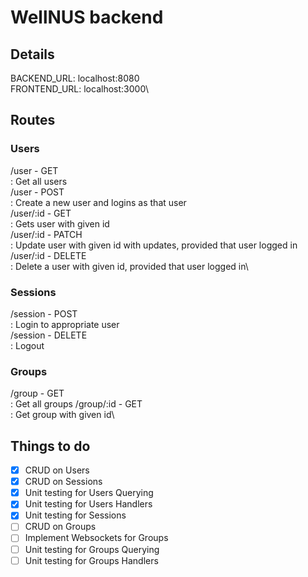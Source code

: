 # WellNUS backend

## Details
BACKEND_URL: localhost:8080\
FRONTEND_URL: localhost:3000\

## Routes
### Users
/user - GET\
: Get all users\
/user - POST\
: Create a new user and logins as that user\
/user/:id - GET\
: Gets user with given id\
/user/:id - PATCH\
: Update user with given id with updates, provided that user logged in\
/user/:id - DELETE\
: Delete a user with given id, provided that user logged in\

### Sessions
/session - POST\
: Login to appropriate user\
/session - DELETE\
: Logout

### Groups
/group - GET\
: Get all groups
/group/:id - GET\
: Get group with given id\

## Things to do
- [x] CRUD on Users
- [x] CRUD on Sessions
- [x] Unit testing for Users Querying
- [x] Unit testing for Users Handlers
- [x] Unit testing for Sessions
- [ ] CRUD on Groups
- [ ] Implement Websockets for Groups
- [ ] Unit testing for Groups Querying
- [ ] Unit testing for Groups Handlers
